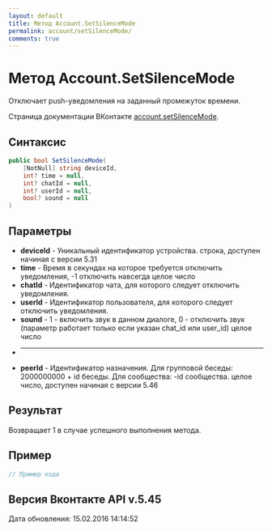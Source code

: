 ```yaml
---
layout: default
title: Метод Account.SetSilenceMode
permalink: account/setSilenceMode/
comments: true
---
```

# Метод Account.SetSilenceMode
Отключает push-уведомления на заданный промежуток времени.

Страница документации ВКонтакте [account.setSilenceMode](https://vk.com/dev/account.setSilenceMode).

## Синтаксис
``` csharp
public bool SetSilenceMode(
	[NotNull] string deviceId,
	int? time = null,
	int? chatId = null,
	int? userId = null,
	bool? sound = null
)
```

## Параметры
+ **deviceId** - Уникальный идентификатор устройства. строка, доступен начиная с версии 5.31
+ **time** - Время в секундах на которое требуется отключить уведомления, -1 отключить навсегда целое число
+ **chatId** - Идентификатор чата, для которого следует отключить уведомления.
+ **userId** - Идентификатор пользователя, для которого следует отключить уведомления.
+ **sound** - 1 - включить звук в данном диалоге, 0 - отключить звук (параметр работает только если указан chat_id или user_id) целое число
+ -----------------------------------
+ **peerId** - Идентификатор назначения. 
Для групповой беседы: 
2000000000 + id беседы. 
Для сообщества: 
-id сообщества. 
 целое число, доступен начиная с версии 5.46

## Результат
Возвращает 1 в случае успешного выполнения метода.

## Пример
``` csharp
// Пример кода
```

## Версия Вконтакте API v.5.45
Дата обновления: 15.02.2016 14:14:52

